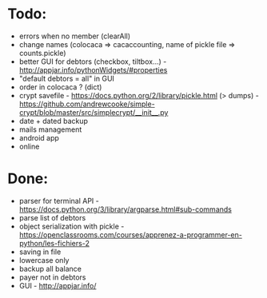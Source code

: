 # Todo:
- errors when no member (clearAll)
- change names (colocaca => cacaccounting, name of pickle file => counts.pickle)
- better GUI for debtors (checkbox, tiltbox...) - http://appjar.info/pythonWidgets/#properties
- "default debtors = all" in GUI
- order in colocaca ? (dict)
- crypt savefile - https://docs.python.org/2/library/pickle.html (> dumps) - https://github.com/andrewcooke/simple-crypt/blob/master/src/simplecrypt/__init__.py
- date + dated backup
- mails management
- android app
- online

# Done:
- parser for terminal API - https://docs.python.org/3/library/argparse.html#sub-commands
- parse list of debtors
- object serialization with pickle - https://openclassrooms.com/courses/apprenez-a-programmer-en-python/les-fichiers-2
- saving in file
- lowercase only
- backup all balance
- payer not in debtors
- GUI - http://appjar.info/
